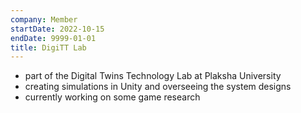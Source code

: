 ```yaml
---
company: Member
startDate: 2022-10-15
endDate: 9999-01-01
title: DigiTT Lab
---
```

- part of the Digital Twins Technology Lab at Plaksha University
- creating simulations in Unity and overseeing the system designs
- currently working on some game research